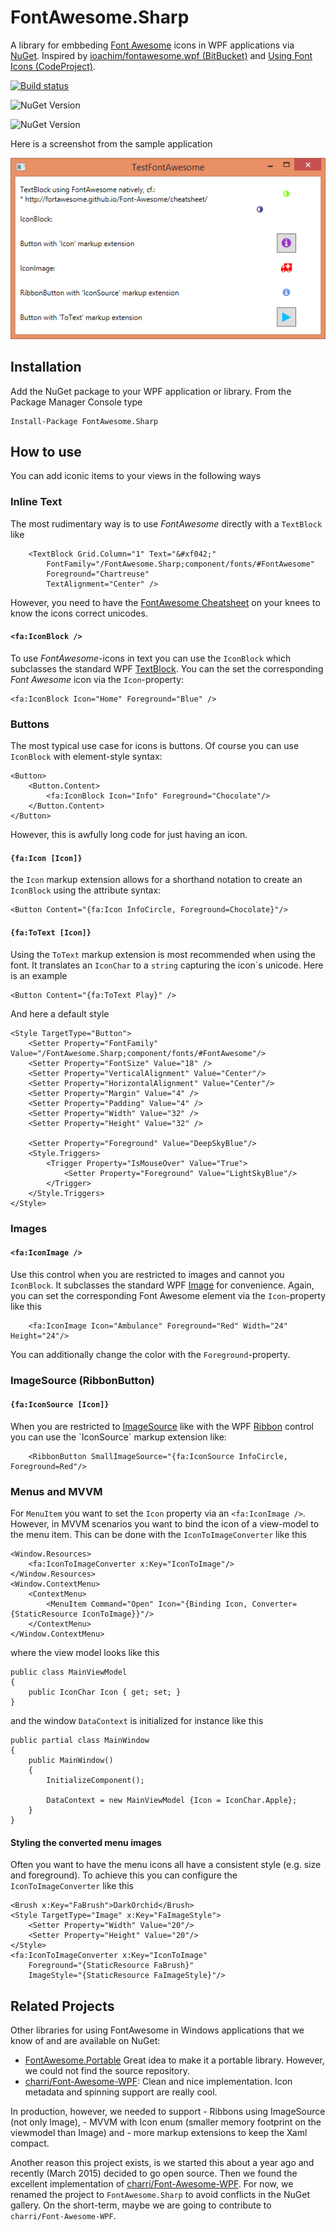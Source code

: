 # FontAwesome.Sharp

A library for embbeding [Font Awesome](http://fortawesome.github.io/Font-Awesome/) icons in WPF applications via [NuGet](http://www.nuget.org/). Inspired by [ioachim/fontawesome.wpf (BitBucket)](https://bitbucket.org/ioachim/fontawesome.wpf) and [Using Font Icons (CodeProject)](http://www.codeproject.com/Tips/634540/Using-Font-Icons).

[![Build status](https://ci.appveyor.com/api/projects/status/1ablv5ai1ydpqs5y?svg=true)](https://ci.appveyor.com/project/awesome-inc-build/fontawesome-sharp)

![NuGet Version](https://img.shields.io/nuget/v/FontAwesome.Sharp.svg?style=flat-square)

![NuGet Version](https://img.shields.io/nuget/dt/FontAwesome.Sharp.svg?style=flat-square)

Here is a screenshot from the sample application

![](FontAwesome.Sharp.png)

## Installation

Add the NuGet package to your WPF application or library. From the Package Manager Console type

	Install-Package FontAwesome.Sharp 

## How to use

You can add iconic items to your views in the following ways

### Inline Text

The most rudimentary way is to use *FontAwesome* directly with a `TextBlock` like

        <TextBlock Grid.Column="1" Text="&#xf042;" 
			FontFamily="/FontAwesome.Sharp;component/fonts/#FontAwesome"
			Foreground="Chartreuse" 
			TextAlignment="Center" />

However, you need to have the [FontAwesome Cheatsheet](http://fortawesome.github.io/Font-Awesome/cheatsheet/) on your knees to know the icons correct unicodes.

#### `<fa:IconBlock />`

To use *FontAwesome*-icons in text you can use the `IconBlock` which subclasses the standard WPF [TextBlock](http://msdn.microsoft.com/en-us/library/system.windows.controls.textblock.aspx). You can the set the corresponding *Font Awesome* icon via the `Icon`-property:
		
	<fa:IconBlock Icon="Home" Foreground="Blue" /> 

### Buttons

The most typical use case for icons is buttons. Of course you can use `IconBlock` with element-style syntax:

    <Button>
        <Button.Content>
            <fa:IconBlock Icon="Info" Foreground="Chocolate"/>
        </Button.Content>
    </Button>

However, this is awfully long code for just having an icon.

#### `{fa:Icon [Icon]}`

the `Icon` markup extension allows for a shorthand notation to create an `IconBlock` using the attribute syntax:

    <Button Content="{fa:Icon InfoCircle, Foreground=Chocolate}"/>

#### `{fa:ToText [Icon]}`

Using the `ToText` markup extension is most recommended when using the font. It translates an `IconChar` to a `string` capturing the icon´s unicode. Here is an example

    <Button Content="{fa:ToText Play}" />

And here a default style

	<Style TargetType="Button">
        <Setter Property="FontFamily" Value="/FontAwesome.Sharp;component/fonts/#FontAwesome"/>
        <Setter Property="FontSize" Value="18" />
        <Setter Property="VerticalAlignment" Value="Center"/>
        <Setter Property="HorizontalAlignment" Value="Center"/>
        <Setter Property="Margin" Value="4" />
        <Setter Property="Padding" Value="4" />
        <Setter Property="Width" Value="32" />
        <Setter Property="Height" Value="32" />

        <Setter Property="Foreground" Value="DeepSkyBlue"/>
        <Style.Triggers>
            <Trigger Property="IsMouseOver" Value="True">
                <Setter Property="Foreground" Value="LightSkyBlue"/>
            </Trigger>
        </Style.Triggers>
    </Style>


### Images

#### `<fa:IconImage />`
Use this control when you are restricted to images and cannot you `IconBlock`. It subclasses the standard WPF [Image](http://msdn.microsoft.com/en-us/library/system.windows.controls.image(v=vs.110).aspx) for convenience. Again, you can set the corresponding Font Awesome element via the `Icon`-property like this
		
        <fa:IconImage Icon="Ambulance" Foreground="Red" Width="24" Height="24"/>
You can additionally change the color with the `Foreground`-property.

### ImageSource (RibbonButton)

#### `{fa:IconSource [Icon]}`
When you are restricted to [ImageSource](http://msdn.microsoft.com/en-us/library/system.windows.media.imagesource(v=vs.110).aspx) like with the WPF [Ribbon](http://msdn.microsoft.com/en-us/library/ff799534(v=vs.110).aspx) control you can use the `IconSource` markup extension like:

        <RibbonButton SmallImageSource="{fa:IconSource InfoCircle, Foreground=Red"/>

### Menus and MVVM

For `MenuItem` you want to set the `Icon` property via an `<fa:IconImage />`. However, in MVVM scenarios you want to bind the icon of a view-model to the menu item. This can be done with the `IconToImageConverter` like this

    <Window.Resources>
        <fa:IconToImageConverter x:Key="IconToImage"/>
    </Window.Resources>
    <Window.ContextMenu>
        <ContextMenu>
            <MenuItem Command="Open" Icon="{Binding Icon, Converter={StaticResource IconToImage}}"/>
        </ContextMenu>
    </Window.ContextMenu>
 
where the view model looks like this

    public class MainViewModel
    {
        public IconChar Icon { get; set; }
    }

and the window `DataContext` is initialized for instance like this

    public partial class MainWindow
    {
        public MainWindow()
        {
            InitializeComponent();

            DataContext = new MainViewModel {Icon = IconChar.Apple};
        }
    }

#### Styling the converted menu images

Often you want to have the menu icons all have a consistent style (e.g. size and foreground). To achieve this you can configure the `IconToImageConverter` like this


    <Brush x:Key="FaBrush">DarkOrchid</Brush>
    <Style TargetType="Image" x:Key="FaImageStyle">
        <Setter Property="Width" Value="20"/>
        <Setter Property="Height" Value="20"/>
    </Style>
    <fa:IconToImageConverter x:Key="IconToImage" 
		Foreground="{StaticResource FaBrush}" 
		ImageStyle="{StaticResource FaImageStyle}"/>

## Related Projects
Other libraries for using FontAwesome in Windows applications that we know of and are available on NuGet:

- [FontAwesome.Portable](http://www.nuget.org/packages/FontAwesome.Portable/)
Great idea to make it a portable library. However, we could not find the source repository.
- [charri/Font-Awesome-WPF](https://github.com/charri/Font-Awesome-WPF): Clean and nice implementation. Icon metadata and spinning support are really cool. 

In production, however, we needed to support 
	- Ribbons using ImageSource (not only Image), 
	- MVVM with Icon enum (smaller memory footprint on the viewmodel than Image) and 
	- more markup extensions to keep the Xaml compact. 

Another reason this project exists, is we started this about a year ago and recently (March 2015) decided to go open source. Then we found the excellent implementation of [charri/Font-Awesome-WPF](https://github.com/charri/Font-Awesome-WPF). For now, we renamed the project to `FontAwesome.Sharp` to avoid conflicts in the NuGet gallery. On the short-term, maybe we are going to contribute to `charri/Font-Awesome-WPF`.